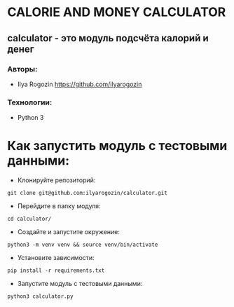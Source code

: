 # CALORIE AND MONEY CALCULATOR
## calculator - это модуль подсчёта калорий и денег
### Авторы:
- Ilya Rogozin https://github.com/ilyarogozin
### Технологии:
- Python 3

# Как запустить модуль с тестовыми данными:
- Клонируйте репозиторий:
```
git clone git@github.com:ilyarogozin/calculator.git
```

- Перейдите в папку модуля:
```
cd calculator/
```

- Создайте и запустите окружение:
```
python3 -m venv venv && source venv/bin/activate
```

- Установите зависимости:
```
pip install -r requirements.txt
```

- Запустите модуль с тестовыми данными:
```
python3 calculator.py
```